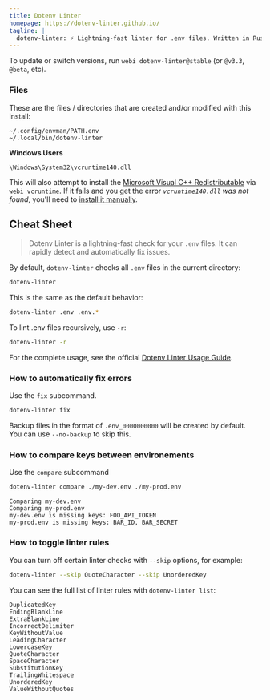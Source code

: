 ```yaml
---
title: Dotenv Linter
homepage: https://dotenv-linter.github.io/
tagline: |
  dotenv-linter: ⚡️ Lightning-fast linter for .env files. Written in Rust 🦀
---
```


To update or switch versions, run `webi dotenv-linter@stable` (or `@v3.3`,
`@beta`, etc).

### Files

These are the files / directories that are created and/or modified with this
install:

```text
~/.config/envman/PATH.env
~/.local/bin/dotenv-linter
```

**Windows Users**

```text
\Windows\System32\vcruntime140.dll
```

This will also attempt to install the
[Microsoft Visual C++ Redistributable](../vcruntime/) via `webi vcruntime`. If
it fails and you get the error _`vcruntime140.dll` was not found_, you'll need
to [install it manually](msvc-learn).

[msvc-learn]:
  https://learn.microsoft.com/en-US/cpp/windows/latest-supported-vc-redist?view=msvc-170

## Cheat Sheet

> Dotenv Linter is a lightning-fast check for your `.env` files. It can rapidly
> detect and automatically fix issues.

By default, `dotenv-linter` checks all `.env` files in the current directory:

```sh
dotenv-linter
```

This is the same as the default behavior:

```sh
dotenv-linter .env .env.*
```

To lint .env files recursively, use `-r`:

```sh
dotenv-linter -r
```

For the complete usage, see the official
[Dotenv Linter Usage Guide](https://dotenv-linter.github.io/#/usage).

### How to automatically fix errors

Use the `fix` subcommand.

```sh
dotenv-linter fix
```

Backup files in the format of `.env_0000000000` will be created by default. \
You can use `--no-backup` to skip this.

### How to compare keys between environements

Use the `compare` subcommand

```sh
dotenv-linter compare ./my-dev.env ./my-prod.env
```

```text
Comparing my-dev.env
Comparing my-prod.env
my-dev.env is missing keys: FOO_API_TOKEN
my-prod.env is missing keys: BAR_ID, BAR_SECRET
```

### How to toggle linter rules

You can turn off certain linter checks with `--skip` options, for example:

```sh
dotenv-linter --skip QuoteCharacter --skip UnorderedKey
```

You can see the full list of linter rules with `dotenv-linter list`:

```text
DuplicatedKey
EndingBlankLine
ExtraBlankLine
IncorrectDelimiter
KeyWithoutValue
LeadingCharacter
LowercaseKey
QuoteCharacter
SpaceCharacter
SubstitutionKey
TrailingWhitespace
UnorderedKey
ValueWithoutQuotes
```
